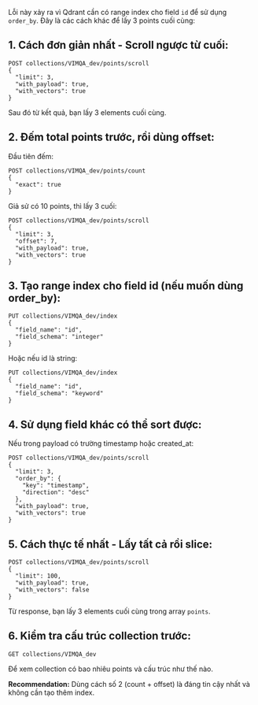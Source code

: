 Lỗi này xảy ra vì Qdrant cần có range index cho field `id` để sử dụng `order_by`. Đây là các cách khác để lấy 3 points cuối cùng:

## 1. **Cách đơn giản nhất - Scroll ngược từ cuối:**

```http
POST collections/VIMQA_dev/points/scroll
{
  "limit": 3,
  "with_payload": true,
  "with_vectors": true
}
```

Sau đó từ kết quả, bạn lấy 3 elements cuối cùng.

## 2. **Đếm total points trước, rồi dùng offset:**

Đầu tiên đếm:
```http
POST collections/VIMQA_dev/points/count
{
  "exact": true
}
```

Giả sử có 10 points, thì lấy 3 cuối:
```http
POST collections/VIMQA_dev/points/scroll
{
  "limit": 3,
  "offset": 7,
  "with_payload": true,
  "with_vectors": true
}
```

## 3. **Tạo range index cho field id (nếu muốn dùng order_by):**

```http
PUT collections/VIMQA_dev/index
{
  "field_name": "id",
  "field_schema": "integer"
}
```

Hoặc nếu id là string:
```http
PUT collections/VIMQA_dev/index
{
  "field_name": "id", 
  "field_schema": "keyword"
}
```

## 4. **Sử dụng field khác có thể sort được:**

Nếu trong payload có trường timestamp hoặc created_at:
```http
POST collections/VIMQA_dev/points/scroll
{
  "limit": 3,
  "order_by": {
    "key": "timestamp",
    "direction": "desc"
  },
  "with_payload": true,
  "with_vectors": true
}
```

## 5. **Cách thực tế nhất - Lấy tất cả rồi slice:**

```http
POST collections/VIMQA_dev/points/scroll
{
  "limit": 100,
  "with_payload": true,
  "with_vectors": false
}
```

Từ response, bạn lấy 3 elements cuối cùng trong array `points`.

## 6. **Kiểm tra cấu trúc collection trước:**

```http
GET collections/VIMQA_dev
```

Để xem collection có bao nhiêu points và cấu trúc như thế nào.

**Recommendation:** Dùng cách số 2 (count + offset) là đáng tin cậy nhất và không cần tạo thêm index.
